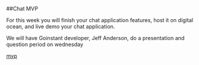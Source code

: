 ##Chat MVP

For this week you will finish your chat application features, host it on digital ocean, and live demo your chat application.

We will have Goinstant developer, Jeff Anderson, do a presentation and question period on wednesday

[mvp](../../product/mvp/README.md)
